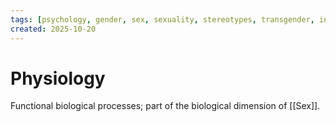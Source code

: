 ```yaml
---
tags: [psychology, gender, sex, sexuality, stereotypes, transgender, intersex, orientation, sexism, masculinity, STEM]
created: 2025-10-20
---
```

# Physiology

Functional biological processes; part of the biological dimension of [[Sex]].
